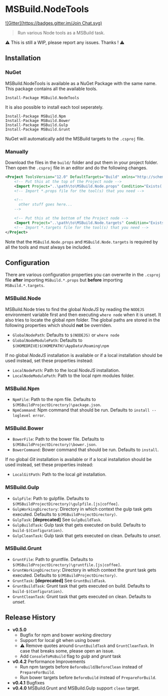 MSBuild.NodeTools
============
[![Gitter](https://badges.gitter.im/Join Chat.svg)](https://gitter.im/kmees/MSBuild.NodeTools?utm_source=badge&utm_medium=badge&utm_campaign=pr-badge&utm_content=badge)
> Run various Node tools as a MSBuild task.

:warning: This is still a WIP, please report any issues. Thanks ! :warning:

Installation
------------

### NuGet

MSBuild.NodeTools is available as a NuGet Package with the same name. This
package contains all the available tools.

```
Install-Package MSBuild.NodeTools
```

It is also possible to install each tool seperately.

```
Install-Package MSBuild.Npm
Install-Package MSBuild.Bower
Install-Package MSBuild.Gulp
Install-Package MSBuild.Grunt
```

NuGet will automatically add the MSBuild targets to the `.csproj` file.

### Manually

Download the files in the `build/` folder and put them in your project folder.
Then open the `.csproj` file in an editor and do the following changes.

```xml
<Project ToolsVersion="12.0" DefaultTargets="Build" xmlns="http://schemas.microsoft.com/developer/msbuild/2003">
    <!-- Put this at the top of the Project node -->
    <Import Project="..\path\to\MSBuild.Node.props" Condition="Exists('..\path\to\MSBuild.Node.props')" />
    <!-- Import *.props file for the tool(s) that you need -->

    <!--
      other stuff goes here...
    -->

    <!-- Put this at the bottom of the Project node -->
    <Import Project="..\path\to\MSBuild.Node.targets" Condition="Exists('..\path\to\MSBuild.Node.targets')" />
    <!-- Import *.targets file for the tool(s) that you need -->
</Project>
```

Note that the `MSBuild.Node.props` and `MSBuild.Node.targets` is required by
all the tools and must always be included.

Configuration
-------------

There are various configuration properties you can overwrite in the `.csproj` file 
**after** importing `MSBuild.*.props` but **before** importing `MSBuild.*.targets`.

### MSBuild.Node

MSBuild.Node tries to find the global *NodeJS* by reading the `NODEJS` environment
variable first and then executing `where node` when it is unset.
It also tries to locate the global *npm* folder.  The global paths are stored in
the following properties which should **not** be overriden.

  * `GlobalNodePath`: Defaults to `$(NODEJS)` or `where node`
  * `GlobalNodeModulePath`: Defaults to `$(HOMEDRIVE)$(HOMEPATH)\AppData\Roaming\npm`

If no global *NodeJS* installation is available or if a local installation should 
be used instead, set these properties instead:

  * `LocalNodePath`: Path to the local *NodeJS* installation.
  * `LocalNodeModulePath`: Path to the local npm modules folder.

### MSBuild.Npm

  * `NpmFile`: Path to the npm file. Defaults to `$(MSBuildProjectDirectory)\package.json`.
  * `NpmCommand`: Npm command that should be run. Defaults to `install --loglevel error`.

### MSBuild.Bower

  * `BowerFile`: Path to the bower file. Defaults to `$(MSBuildProjectDirectory)\bower.json`.
  * `BowerCommand`: Bower command that should be run. Defaults to `install`.
  
  If no global *Git* installation is available or if a local installation should 
  be used instead, set these properties instead:
  * `LocalGitPath`: Path to the local *git* installation.

### MSBuild.Gulp

  * `GulpFile`: Path to gulpfile. Defaults to `$(MSBuildProjectDirectory)\gulpfile.[js|coffee]`.
  * `GulpWorkingDirectory`: Directory in which context the gulp task gets executed. Defaults to `$(MSBuildProjectDirectory)`.
  * `GulpTask`: **[deprecated]** See `GulpBuildTask`.
  * `GulpBuildTask`: Gulp task that gets executed on build. Defaults to `build-$(Configuration)`.
  * `GulpCleanTask`: Gulp task that gets executed on clean. Defaults to *unset*.

### MSBuild.Grunt

  * `GruntFile`: Path to gruntfile. Defaults to `$(MSBuildProjectDirectory)\gruntfile.[js|coffee]`.
  * `GruntWorkingDirectory`: Directory in which context the grunt task gets executed. Defaults to `$(MSBuildProjectDirectory)`.
  * `GruntTask`: **[deprecated]** See `GruntBuildTask`.
  * `GruntBuildTask`: Grunt task that gets executed on build. Defaults to `build-$(Configuration)`.
  * `GruntCleanTask`: Grunt task that gets executed on clean. Defaults to *unset*.

Release History
---------------

  * **v0.5.0**
    * Bugfix for npm and bower working directory
    * Support for local git when using bower
    * :warning: Remove quotes around `GruntBuildTask` and `GruntCleanTask`. In case that breaks some,
      please open an issue.
    * Add `ConsoleToMsBuild` flag to *gulp* and *grunt* task
  * **v0.4.2** Performance Improvements  
    * Run npm targets before `BeforeBuild`/`BeforeClean` instead of `PrepareForBuild`.
    * Run bower targets before `BeforeBuild` instead of `PrepareForBuild`.
  * **v0.4.1** Bugfixes
  * **v0.4.0** MSBuild.Grunt and MSBuild.Gulp support `clean` target.
